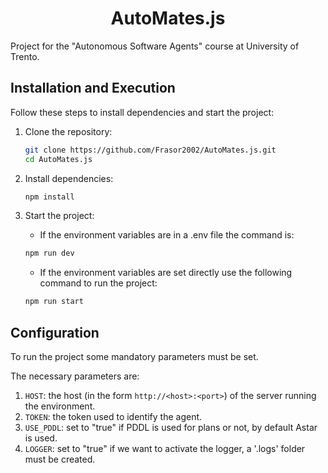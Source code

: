 <div align="center">

# AutoMates.js

</div>

Project for the "Autonomous Software Agents" course at University of Trento.

## Installation and Execution
Follow these steps to install dependencies and start the project:

1. Clone the repository:
   ```sh
   git clone https://github.com/Frasor2002/AutoMates.js.git
   cd AutoMates.js
   ```

2. Install dependencies:
   ```sh
   npm install
   ```

3. Start the project: 
   - If the environment variables  are in a .env file the command is:
   ```sh
   npm run dev
   ```
   - If the environment variables are set directly use the following command to run the project:
   ```sh
   npm run start
   ```

## Configuration

To run the project some mandatory parameters must be set.

The necessary parameters are:

1. `HOST`: the host (in the form `http://<host>:<port>`) of the server running the environment.
2. `TOKEN`: the token used to identify the agent.
3. `USE_PDDL`: set to "true" if PDDL is used for plans or not, by default Astar is used.
4. `LOGGER`: set to "true" if we want to activate the logger, a '.logs' folder must be created.
